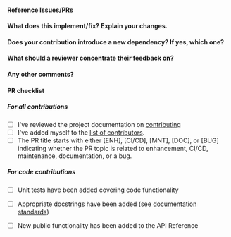 <!--
Thanks for contributing a pull request! Please ensure you have taken a look
at our contribution guide: https://dachshund.readthedocs.io/en/latest/contribute.html
-->

#### Reference Issues/PRs
<!--
Example: Fixes #1234. See also #3456.

Please use keywords (e.g., Fixes) to create link to the issues or pull requests
you resolved, so that they will automatically be closed when your pull request
is merged. See https://github.com/blog/1506-closing-issues-via-pull-requests
-->


#### What does this implement/fix? Explain your changes.
<!--
A clear and concise description of what you have implemented. Remember to implement
unit tests and docstrings if your pull request commits code to the repository.
-->

#### Does your contribution introduce a new dependency? If yes, which one?

<!--
If your contribution requires a new dependency please indicate why it is necessary.
dachshund seeks to minimize dependencies to make it easy to use dachshund in a variety
of environments and contexts.
-->

#### What should a reviewer concentrate their feedback on?

<!-- This section is particularly useful if you have a pull request that is still in development.
You can guide the reviews to focus on the parts that are ready for their comments.
We suggest using bullets (indicated by * or -) and filled checkboxes [x] here -->

#### Any other comments?
<!--
Is there any other information the reviewer should know?
-->

#### PR checklist
<!--
Please go through the checklist below. Please feel free to remove points if they are not applicable.
-->

##### For all contributions
-  [ ] I've reviewed the project documentation on [contributing](https://dachshund.readthedocs.io/en/latest/contribute.html)
-  [ ] I've added myself to the [list of contributors](https://github.com/predict-ably/dachshund/blob/main/.all-contributorsrc).
-  [ ] The PR title starts with either [ENH], [CI/CD], [MNT], [DOC], or [BUG] indicating whether
  the PR topic is related to enhancement, CI/CD, maintenance, documentation, or a bug.

##### For code contributions
-  [ ] Unit tests have been added covering code functionality
-  [ ] Appropriate docstrings have been added (see [documentation standards](https://dachshund.readthedocs.io/en/latest/contribute/development/developer_guide/creating_docs.html))
-  [ ] New public functionality has been added to the API Reference


<!--
Thanks for contributing!
-->
